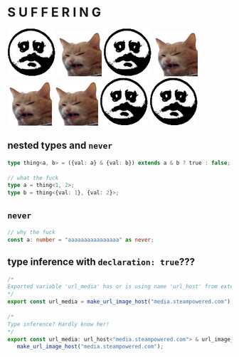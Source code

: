 # S U F F E R I N G

![](misc/death_108.png)
![](misc/scrange_100.png)
![](misc/death_108.png)
![](misc/scrange_100.png)
![](misc/scrange_100.png)
![](misc/scrange_100.png)
![](misc/death_108.png)
![](misc/death_108.png)

## nested types and `never`

```ts
type thing<a, b> = ({val: a} & {val: b}) extends a & b ? true : false;

// what the fuck
type a = thing<1, 2>;
type b = thing<{val: 1}, {val: 2}>;
```

## `never`

```ts
// why the fuck
const a: number = "aaaaaaaaaaaaaaaa" as never;
```

## type inference with `declaration: true`???

```ts
/*
Exported variable 'url_media' has or is using name 'url_host' from external module "C:/Users/Alf/Desktop/steam-webapi/src/shared/url_host" but cannot be named.
*/
export const url_media = make_url_image_host("media.steampowered.com");

/*
Type inference? Hardly know her!
*/
export const url_media: url_host<"media.steampowered.com"> & url_image_host =
   make_url_image_host("media.steampowered.com");
```
